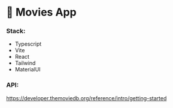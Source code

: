 # 🎥 Movies App

### Stack:
* Typescript
* Vite
* React
* Tailwind
* MaterialUI

### API:
https://developer.themoviedb.org/reference/intro/getting-started